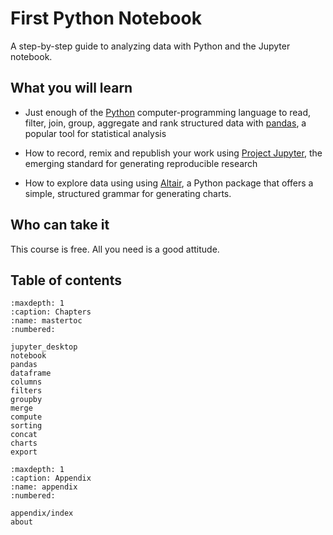 # First Python Notebook

A step-by-step guide to analyzing data with Python and the Jupyter notebook.

## What you will learn

* Just enough of the [Python](https://www.python.org/) computer-programming language to read, filter, join, group, aggregate and rank structured data with [pandas](http://pandas.pydata.org/), a popular tool for statistical analysis

* How to record, remix and republish your work using [Project Jupyter](http://jupyter.org/), the emerging standard for generating reproducible research

* How to explore data using using [Altair](https://altair-viz.github.io/), a Python package that offers a simple, structured grammar for generating charts.

## Who can take it

This course is free. All you need is a good attitude.

## Table of contents

```{toctree}
:maxdepth: 1
:caption: Chapters
:name: mastertoc
:numbered:

jupyter_desktop
notebook
pandas
dataframe
columns
filters
groupby
merge
compute
sorting
concat
charts
export
```

```{toctree}
:maxdepth: 1
:caption: Appendix
:name: appendix
:numbered:

appendix/index
about
```
